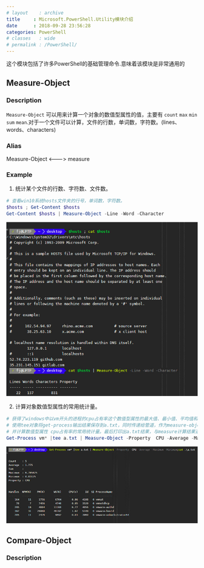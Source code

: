 ```yaml
---
# layout    : archive
title     : Microsoft.PowerShell.Utility模块介绍
date      : 2018-09-28 23:56:28
categories: PowerShell
# classes   : wide
# permalink : /PowerShell/
---
```

这个模块包括了许多PowerShell的基础管理命令.意味着该模块是非常通用的

## Measure-Object
### Description
`Measure-Object` 可以用来计算一个对象的数值型属性的值，主要有 `count` `max` `min` `sum`
`mean`.对于一个文件可以计算，文件的行数，单词数，字符数。(lines、words、characters)
### Alias
Measure-Object <--->  measure
### Example

1. 统计某个文件的行数、字符数、文件数。
```powershell
# 查看win10系统hosts文件夹的行号，单词数，字符数。
$hosts ; Get-Content $hosts
Get-Content $hosts | Measure-Object -Line -Word -Character
```
![hosts](../assets/images/ps_measure02.jpg)

2. 计算对象数值型属性的常用统计量。
```powershell
# 获得了windows中以vm开头的进程的cpu占有率这个数值型属性的最大值、最小值、平均值和数量特征。
# 使用tee对象将get-process输出结果保存到a.txt，同时传递给管道，作为measure-object输入，
# 并计算数值型属性 cpu占有率的常用统计量。最后打印出a.txt结果，与measure计算结果进行比较来验证命令的准确性。
Get-Process vm* |tee a.txt | Measure-Object -Property  CPU -Average -Maximum -Minimum;Get-Content .\a.txt
```
![get-process](../assets/images/ps_measure01.jpg)

## Compare-Object
### Description




